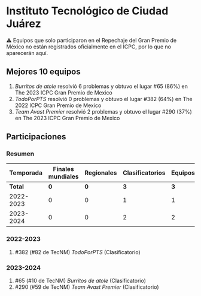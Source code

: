 # Instituto Tecnológico de Ciudad Juárez

:warning: Equipos que solo participaron en el Repechaje del Gran Premio de México no están registrados oficialmente en el ICPC, por lo que no aparecerán aquí.

## Mejores 10 equipos

1. _Burritos de atole_ resolvió 6 problemas y obtuvo el lugar #65 (86%) en The 2023 ICPC Gran Premio de Mexico
1. _TodoPorPTS_ resolvió 0 problemas y obtuvo el lugar #382 (64%) en The 2022 ICPC Gran Premio de Mexico
1. _Team Avast Premier_ resolvió 2 problemas y obtuvo el lugar #290 (37%) en The 2023 ICPC Gran Premio de Mexico

## Participaciones

### Resumen

| Temporada | Finales mundiales | Regionales | Clasificatorios | Equipos |
| --- | --- | --- | --- | --- |
| **Total** | **0** | **0** | **3** | **3** |
| 2022-2023 | 0 | 0 | 1 | 1 |
| 2023-2024 | 0 | 0 | 2 | 2 |

### 2022-2023

1. #382 (#82 de TecNM) _TodoPorPTS_ (Clasificatorio)

### 2023-2024

1. #65 (#10 de TecNM) _Burritos de atole_ (Clasificatorio)
1. #290 (#59 de TecNM) _Team Avast Premier_ (Clasificatorio)



